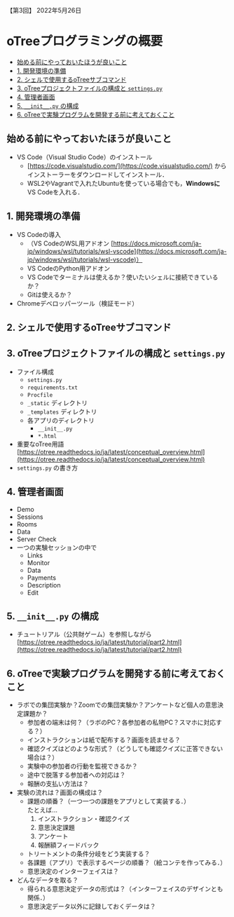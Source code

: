 【第3回】 2022年5月26日

<h1>oTreeプログラミングの概要</h1>

- [始める前にやっておいたほうが良いこと](#始める前にやっておいたほうが良いこと)
- [1. 開発環境の準備](#1-開発環境の準備)
- [2. シェルで使用するoTreeサブコマンド](#2-シェルで使用するotreeサブコマンド)
- [3. oTreeプロジェクトファイルの構成と `settings.py`](#3-otreeプロジェクトファイルの構成と-settingspy)
- [4. 管理者画面](#4-管理者画面)
- [5. `__init__.py` の構成](#5-__init__py-の構成)
- [6. oTreeで実験プログラムを開発する前に考えておくこと](#6-otreeで実験プログラムを開発する前に考えておくこと)


## 始める前にやっておいたほうが良いこと

- VS Code（Visual Studio Code）のインストール
    - [https://code.visualstudio.com/](https://code.visualstudio.com/) からインストーラーをダウンロードしてインストール．
    - WSL2やVagrantで入れたUbuntuを使っている場合でも，**Windowsに** VS Codeを入れる．


## 1. 開発環境の準備
- VS Codeの導入
    - （VS CodeのWSL用アドオン [https://docs.microsoft.com/ja-jp/windows/wsl/tutorials/wsl-vscode](https://docs.microsoft.com/ja-jp/windows/wsl/tutorials/wsl-vscode)）
    - VS CodeのPython用アドオン
    - VS Codeでターミナルは使えるか？使いたいシェルに接続できているか？
    - Gitは使えるか？
- Chromeデベロッパーツール（検証モード）


## 2. シェルで使用するoTreeサブコマンド

## 3. oTreeプロジェクトファイルの構成と `settings.py`
- ファイル構成
    - `settings.py`
    - `requirements.txt`
    - `Procfile`
    - `_static` ディレクトリ
    - `_templates` ディレクトリ
    - 各アプリのディレクトリ
        - `__init__.py`
        - `*.html`
- 重要なoTree用語 [https://otree.readthedocs.io/ja/latest/conceptual_overview.html](https://otree.readthedocs.io/ja/latest/conceptual_overview.html)
- `settings.py` の書き方

## 4. 管理者画面
- Demo
- Sessions
- Rooms
- Data
- Server Check
- 一つの実験セッションの中で
    - Links
    - Monitor
    - Data
    - Payments
    - Description
    - Edit

## 5. `__init__.py` の構成
- チュートリアル（公共財ゲーム）を参照しながら  
    [https://otree.readthedocs.io/ja/latest/tutorial/part2.html](https://otree.readthedocs.io/ja/latest/tutorial/part2.html)



## 6. oTreeで実験プログラムを開発する前に考えておくこと
- ラボでの集団実験か？Zoomでの集団実験か？アンケートなど個人の意思決定課題か？
    - 参加者の端末は何？（ラボのPC？各参加者の私物PC？スマホに対応する？）
    - インストラクションは紙で配布する？画面を読ませる？
    - 確認クイズはどのような形式？（どうしても確認クイズに正答できない場合は？）
    - 実験中の参加者の行動を監視できるか？
    - 途中で脱落する参加者への対応は？
    - 報酬の支払い方法は？
- 実験の流れは？画面の構成は？
    - 課題の順番？（一つ一つの課題をアプリとして実装する．）  
        たとえば...
        1. インストラクション・確認クイズ
        2. 意思決定課題
        3. アンケート
        4. 報酬額フィードバック
    - トリートメントの条件分岐をどう実装する？
    - 各課題（アプリ）で表示するページの順番？（絵コンテを作ってみる．）
    - 意思決定のインターフェイスは？
- どんなデータを取る？
    - 得られる意思決定データの形式は？（インターフェイスのデザインとも関係．）
    - 意思決定データ以外に記録しておくデータは？
